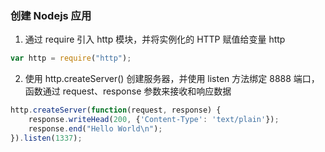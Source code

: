 ### 创建 Nodejs 应用

1. 通过 require 引入 http 模块，并将实例化的 HTTP 赋值给变量 http
```js
var http = require("http");
```

2. 使用 http.createServer()  创建服务器，并使用 listen 方法绑定 8888 端口，函数通过 request、response 参数来接收和响应数据
```js
http.createServer(function(request, response) {
    response.writeHead(200, {'Content-Type': 'text/plain'});
    response.end("Hello World\n");
}).listen(1337);
```